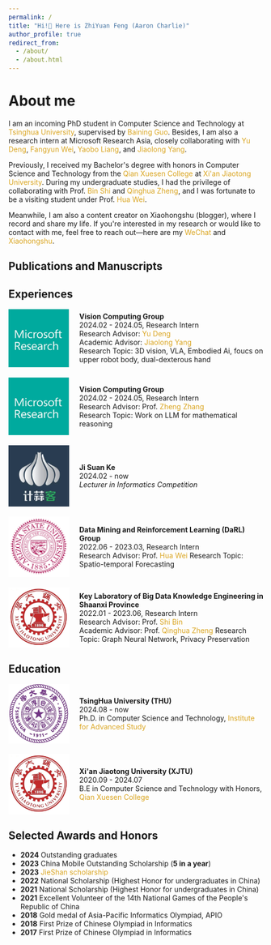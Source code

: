 ```yaml
---
permalink: /
title: "Hi!👋 Here is ZhiYuan Feng (Aaron Charlie)"
author_profile: true
redirect_from: 
  - /about/
  - /about.html
---
```


About me
======

<p>I am an incoming PhD student in Computer Science and Technology at <a href="https://www.tsinghua.edu.cn/" style="color:#DAA520; text-decoration:none;">Tsinghua University</a>, supervised by <a href="https://www.microsoft.com/en-us/research/people/bainguo/" style="color:#DAA520; text-decoration:none;">Baining Guo</a>. Besides, I am also a research intern at Microsoft Research Asia, closely collaborating with <a href="https://yudeng.github.io/" style="color:#DAA520; text-decoration:none;">Yu Deng</a>, <a href="https://scholar.google.com.tw/citations?user=-ncz2s8AAAAJ&hl=zh-TW" style="color:#DAA520; text-decoration:none;">Fangyun Wei</a>, <a href="https://www.microsoft.com/en-us/research/people/yalia/" style="color:#DAA520; text-decoration:none;">Yaobo Liang</a>, and <a href="https://jlyang.org/" style="color:#DAA520; text-decoration:none;">Jiaolong Yang</a>.</p>
<p>Previously, I received my Bachelor's degree with honors in Computer Science and Technology from the <a href="http://bjb.xjtu.edu.cn/" style="color:#DAA520; text-decoration:none;">Qian Xuesen College</a> at <a href="https://www.xjtu.edu.cn/" style="color:#DAA520; text-decoration:none;">Xi'an Jiaotong University</a>. During my undergraduate studies, I had the privilege of collaborating with Prof. <a href="https://gr.xjtu.edu.cn/en/web/shibin/home" style="color:#DAA520; text-decoration:none;">Bin Shi</a> and <a href="https://www.tongji.edu.cn/info/1122/35385.htm" style="color:#DAA520; text-decoration:none;">Qinghua Zheng</a>, and I was fortunate to be a visiting student under Prof. <a href="https://www.public.asu.edu/~hwei27/" style="color:#DAA520; text-decoration:none;">Hua Wei</a>.</p>
<p>Meanwhile, I am also a content creator on Xiaohongshu (blogger), where I record and share my life. If you're interested in my research or would like to contact with me, feel free to reach out—here are my <a href="/images/vx.png" target="_blank" style="color:#DAA520; text-decoration:none;">WeChat</a> and <a href="/images/xiaohongshu.png" target="_blank" style="color:#DAA520; text-decoration:none;">Xiaohongshu</a>.</p>

## Publications and Manuscripts

## Experiences
<!-- <div style="display: flex; align-items: center; margin-bottom: 20px;">
    <img src="https://example.com/ucberkeley-logo.png" alt="UC Berkeley Logo" width="60" style="margin-right: 20px;"/>
    <div>
        <strong>University of California, Berkeley</strong><br/>
        2024.8 -<br/>
        <em>Incoming PhD Student</em><br/>
        Advisor: Prof. <a href="https://www.example.com/jitendra-malik" style="color:#DAA520; text-decoration:none;">Jitendra Malik</a>, 
        Prof. <a href="https://www.example.com/pieter-abbeel" style="color:#DAA520; text-decoration:none;">Pieter Abbeel</a>, 
        Prof. <a href="https://www.example.com/alyosha-efros" style="color:#DAA520; text-decoration:none;">Alyosha Efros</a>
    </div>
</div>

<div style="display: flex; align-items: center; margin-bottom: 20px;">
    <img src="https://example.com/stanford-logo.png" alt="Stanford University Logo" width="60" style="margin-right: 20px;"/>
    <div>
        <strong>Stanford University</strong><br/>
        2023.02 - Present<br/>
        <em>Visiting Research Student through the UGVR Program</em><br/>
        Research Advisor: Prof. <a href="https://www.example.com/leonidas-guibas" style="color:#DAA520; text-decoration:none;">Leonidas J. Guibas</a>
    </div>
</div>

<div style="display: flex; align-items: center; margin-bottom: 20px;">
    <img src="https://example.com/nvidia-logo.png" alt="NVIDIA Logo" width="60" style="margin-right: 20px;"/>
    <div>
        <strong>NVIDIA GEAR Lab</strong><br/>
        2024.2 - 2024.7<br/>
        <em>Research Intern, lead of Humanoid Whole-body Control project</em><br/>
        Research Advisor: Dr. <a href="https://www.example.com/jim-fan" style="color:#DAA520; text-decoration:none;">Jim Fan</a>, 
        Prof. <a href="https://www.example.com/yuke-zhu" style="color:#DAA520; text-decoration:none;">Yuke Zhu</a>
    </div>
</div>

<div style="display: flex; align-items: center; margin-bottom: 20px;">
    <img src="https://example.com/bigai-logo.png" alt="BIGAI Logo" width="60" style="margin-right: 20px;"/>
    <div>
        <strong>Beijing Institute for General Artificial Intelligence (BIGAI)</strong><br/>
        2021.12 - Present<br/>
        <em>Research Intern</em><br/>
        Research Advisor: Dr. <a href="https://www.example.com/siyuan-huang" style="color:#DAA520; text-decoration:none;">Siyuan Huang</a><br/>
        Academic Advisor: Prof. <a href="https://www.example.com/song-chun-zhu" style="color:#DAA520; text-decoration:none;">Song-Chun Zhu</a>
    </div>
</div>-->

<div style="display: flex; align-items: center; margin-bottom: 20px;">
    <img src="/images/msr.png" alt="microsoft research Logo" width="120" style="margin-right: 20px;"/>
    <div>
        <strong>Vision Computing Group</strong><br/>
        2024.02 - 2024.05, Research Intern<br/>
        Research Advisor: <a href="https://yudeng.github.io/" style="color:#DAA520; text-decoration:none;">Yu Deng</a><br/>
        Academic Advisor: <a href="https://jlyang.org/" style="color:#DAA520; text-decoration:none;">Jiaolong Yang</a><br/>
        Research Topic: 3D vision, VLA, Embodied Ai, foucs on upper robot body, dual-dexterous hand
    </div>
</div> 

<div style="display: flex; align-items: center; margin-bottom: 20px;">
    <img src="/images/msr.png" alt="microsoft research Logo" width="120" style="margin-right: 20px;"/>
    <div>
        <strong>Vision Computing Group</strong><br/>
        2024.02 - 2024.05, Research Intern<br/>
        Research Advisor: Prof. <a href="https://stupidzz.github.io/" style="color:#DAA520; text-decoration:none;">Zheng Zhang</a><br/>
        Research Topic: Work on LLM for mathematical reasoning
    </div>
</div> 

<div style="display: flex; align-items: center; margin-bottom: 20px;">
    <img src="/images/jisuanke_logo.png" alt="jisuanke Logo" width="120" style="margin-right: 20px;"/>
    <div>
        <strong>Ji Suan Ke</strong><br/>
        2024.02 - now<br/>
        <em>Lecturer in Informatics Competition</em><br/>
    </div>
</div> 

<div style="display: flex; align-items: center; margin-bottom: 20px;">
    <img src="/images/asu_logo.png" alt="ASU Logo" width="120" style="margin-right: 20px;"/>
    <div>
        <strong>Data Mining and Reinforcement Learning (DaRL) Group</strong><br/>
        2022.06 - 2023.03, Research Intern<br/>
        Research Advisor: Prof. <a href="https://www.public.asu.edu/~hwei27/" style="color:#DAA520; text-decoration:none;">Hua Wei</a>
        Research Topic: Spatio-temporal Forecasting
    </div>
</div> 

<div style="display: flex; align-items: center; margin-bottom: 20px;">
    <img src="/images/xjtu_logo.png" alt="Xi'an Jiaotong University Logo" width="120" style="margin-right: 20px;"/>
    <div>
        <strong>Key Laboratory of Big Data Knowledge Engineering in Shaanxi Province</strong><br/>
        2022.01 - 2023.06, Research Intern<br/>
        Research Advisor: Prof. <a href="https://gr.xjtu.edu.cn/en/web/shibin/home" style="color:#DAA520; text-decoration:none;">Shi Bin</a><br/>
        Academic Advisor: Prof. <a href="https://www.tongji.edu.cn/info/1122/35385.htm" style="color:#DAA520; text-decoration:none;">Qinghua Zheng</a>
        Research Topic: Graph Neural Network, Privacy Preservation
    </div>
</div>

## Education

<div style="display: flex; align-items: center; margin-bottom: 20px;">
    <img src="/images/tsinghua.png" alt="Tsing Hua University Logo" width="120" style="margin-right: 20px;"/>
    <div>
        <strong>TsingHua University (THU)</strong><br/>
        2024.08 - now <br/>
        Ph.D. in Computer Science and Technology, <a href="https://www.ias.tsinghua.edu.cn/" style="color:#DAA520; text-decoration:none;">Institute for Advanced Study</a><br/>
    </div>
</div>

<div style="display: flex; align-items: center; margin-bottom: 20px;">
    <img src="/images/xjtu_logo.png" alt="Xi'an Jiaotong University Logo" width="120" style="margin-right: 20px;"/>
    <div>
        <strong>Xi'an Jiaotong University (XJTU)</strong><br/>
        2020.09 - 2024.07<br/>
        B.E in Computer Science and Technology with Honors, <a href="http://bjb.xjtu.edu.cn/" style="color:#DAA520; text-decoration:none;">Qian Xuesen College</a><br/>
    </div>
</div>



## Selected Awards and Honors

- **2024** Outstanding graduates
- **2023** China Mobile Outstanding Scholarship (**5 in a year**)
- **2023** <a href="http://www.ef.xjtu.edu.cn/info/1026/7399.htm" style="color:#DAA520; text-decoration:none;">JieShan scholarship</a>
- **2022** National Scholarship (Highest Honor for undergraduates in China)
- **2021** National Scholarship (Highest Honor for undergraduates in China)
- **2021** Excellent Volunteer of the 14th National Games of the People's Republic of China
- **2018** Gold medal of Asia-Pacific Informatics Olympiad, APIO
- **2018** First Prize of Chinese Olympiad in Informatics
- **2017** First Prize of Chinese Olympiad in Informatics

